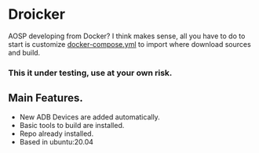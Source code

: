 # Droicker
AOSP developing from Docker? I think makes sense, all you have to do to start is customize [docker-compose.yml](.docker-compose.yml) to import where download sources and build.

### This it under testing, use at your own risk.

## Main Features.

* New ADB Devices are added automatically.
* Basic tools to build are installed.
* Repo already installed.
* Based in ubuntu:20.04
